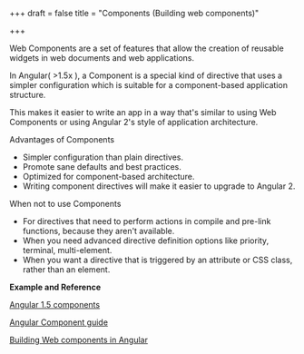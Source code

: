 +++
draft = false
title = "Components (Building web components)"

+++

Web Components are a set of features that allow the creation of reusable widgets in web documents and web applications.

In Angular( >1.5x ), a Component is a special kind of directive that uses a simpler configuration which is suitable for a component-based application structure.

This makes it easier to write an app in a way that's similar to using Web Components or using Angular 2's style of application architecture.

Advantages of Components

   * Simpler configuration than plain directives.
   * Promote sane defaults and best practices.
   * Optimized for component-based architecture.
   * Writing component directives will make it easier to upgrade to Angular 2.

When not to use Components

   * For directives that need to perform actions in compile and pre-link functions, because they aren't available.
   * When you need advanced directive definition options like priority, terminal, multi-element.
   * When you want a directive that is triggered by an attribute or CSS class, rather than an element.

<b>Example and Reference</b>

[Angular 1.5 components](https://scotch.io/tutorials/how-to-use-angular-1-5s-component-method)

[Angular Component guide](https://docs.angularjs.org/guide/component)

[Building Web components in Angular](http://codepen.io/thomasnyambati/pen/gMaReM?editors=1010)
